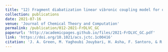 ```yaml
---
title: "12) Fragment diabatization linear vibronic coupling model for quantum dynamics of multichromophoric systems: population of the charge-transfer state in the photoexcited guanine–cytosine pair"
collection: publications
date: 2021-07-16
venue: 'Journal of Chemical Theory and Computation'
permalink: /publication/012-2021-FrDLVC_GC
paperurl: 'http://academicpages.github.io/files/2021-FrDLVC_GC.pdf'
link: 'https://doi.org/10.1021/acs.jctc.1c00416'
citation: 'J. A. Green, M. Yaghoubi Jouybari, H. Asha, F. Santoro, & R. Improta, &quot;Fragment diabatization linear vibronic coupling model for quantum dynamics of multichromophoric systems: population of the charge-transfer state in the photoexcited guanine–cytosine pair&quot;, <i>J. Chem. Theory. Comput.</i>, 2021, <b>17</b>, 4660'
---
```

